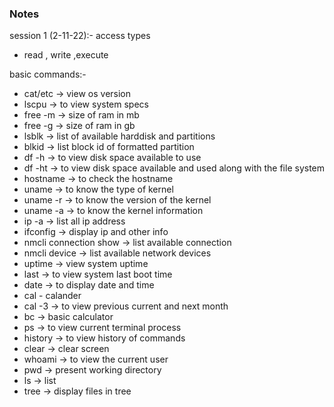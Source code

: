 ### Notes 

session 1 (2-11-22):-
access types 
  - read , write ,execute

basic commands:- 

- cat/etc -> view os version
- lscpu -> to view system specs
- free -m -> size of ram in mb
- free -g -> size of ram in gb
- lsblk -> list of available harddisk and partitions
- blkid  -> list block id of formatted partition
- df -h -> to view disk space available to use
- df -ht -> to view disk space available and used along with the file system
- hostname -> to check the hostname
- uname -> to know the type of kernel
- uname -r -> to know the version of the kernel
- uname -a -> to know the kernel information
- ip  -a -> list all ip address
- ifconfig -> display ip and other info
- nmcli connection show -> list available connection
- nmcli device -> list available network devices
- uptime -> view system uptime
- last -> to view system last boot time
- date -> to display date and time
- cal - calander
- cal -3 -> to view previous current and next month
- bc -> basic calculator
- ps -> to view current terminal process 
- history -> to view history of commands
- clear -> clear screen 
- whoami -> to view the current user
- pwd -> present working directory
- ls -> list 
- tree -> display files in tree

